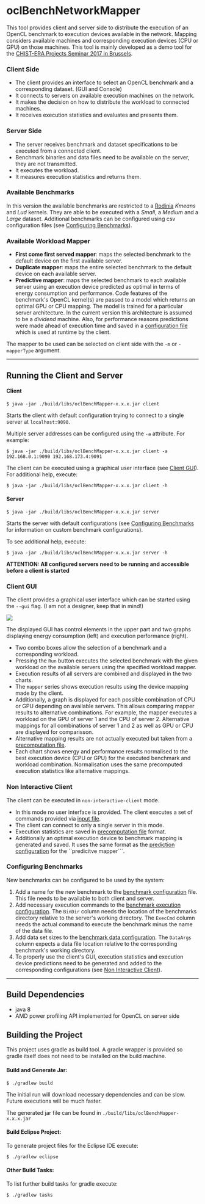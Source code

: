 # oclBenchNetworkMapper

This tool provides client and server side to distribute the execution of an OpenCL benchmark to execution devices available in the network. Mapping considers available machines and corresponding execution devices (CPU or GPU) on those machines. This tool is mainly developed as a demo tool for the [CHIST-ERA Projects Seminar 2017 in Brussels](http://www.chistera.eu/projects-seminar-2017).

### Client Side
- The client provides an interface to select an OpenCL benchmark and a corresponding dataset. (GUI and Console)
- It connects to servers on available execution machines on the network.
- It makes the decision on how to distribute the workload to connected machines.
- It receives execution statistics and evaluates and presents them.

### Server Side
- The server receives benchmark and dataset specifications to be executed from a connected client.
- Benchmark binaries and data files need to be available on the server, they are not transmitted.
- It executes the workload.
- It measures execution statistics and returns them.

### Available Benchmarks
In this version the available benchmarks are restricted to a [Rodinia](http://www.cs.virginia.edu/~skadron/wiki/rodinia/index.php/Rodinia:Accelerating_Compute-Intensive_Applications_with_Accelerators) *Kmeans* and *Lud* kernels. They are able to be executed with a *Small*, a *Medium* and a *Large* dataset. Additional benchmarks can be configured using csv configuration files (see [Configuring Benchmarks](#configuring-benchmarks)).

### Available Workload Mapper
- **First come first served mapper**: maps the selected benchmark to the default device on the first available server.
- **Duplicate mapper**: maps the entire selected benchmark to the default device on each available server.
- **Predictive mapper**: maps the selected benchmark to each available server using an execution device predicted as optimal in terms of energy consumption and performance. Code features of the benchmark's OpenCL kernel(s) are passed to a model which returns an optimal GPU or CPU mapping. The model is trained for a particular server architecture. In the current version this architecture is assumed to be a *dividend* machine. Also, for performance reasons predictions were made ahead of execution time and saved in a [configuration file](https://github.com/vsee/oclBenchNetworkMapper/blob/master/src/main/resources/dividend_device_predictions.csv) which is used at runtime by the client.

The mapper to be used can be selected on client side with the ```-m``` or ```-mapperType``` argument.

---

## Running the Client and Server
#### Client
```
$ java -jar ./build/libs/oclBenchMapper-x.x.x.jar client
```
Starts the client with default configuration trying to connect to a single server at `localhost:9090`. 

Multiple server addresses can be configured using the `-a` attribute. For example:
```
$ java -jar ./build/libs/oclBenchMapper-x.x.x.jar client -a 192.168.0.1:9090 192.168.173.4:9091

```
The client can be executed using a graphical user interface (see [Client GUI](#client-gui)).
For additional help, execute:
```
$ java -jar ./build/libs/oclBenchMapper-x.x.x.jar client -h
```

#### Server
```
$ java -jar ./build/libs/oclBenchMapper-x.x.x.jar server
```
Starts the server with default configurations (see [Configuring Benchmarks](#configuring-benchmarks) for information on custom benchmark configurations).

To see additional help, execute:
```
$ java -jar ./build/libs/oclBenchMapper-x.x.x.jar server -h
```

**ATTENTION: All configured servers need to be running and accessible before a client is started**

### Client GUI

The client provides a graphical user interface which can be started using the ```--gui``` flag. (I am not a designer, keep that in mind!)

![](https://cloud.githubusercontent.com/assets/17176876/23794284/4852b6d4-0587-11e7-9ca6-c5c2ede42aea.png)

The displayed GUI has control elements in the upper part and two graphs displaying energy consumption (left) and execution performance (right). 
* Two combo boxes allow the selection of a benchmark and a corresponding workload. 
* Pressing the ```Run``` button executes the selected benchmark with the given workload on the available servers using the specified workload mapper.
* Execution results of all servers are combined and displayed in the two charts.
* The ```mapper``` series shows execution results using the device mapping made by the client.
* Additionally, a graph is displayed for each possible combination of CPU or GPU depending on available servers. This allows comparing mapper results to alternative combinations. For example, the mapper executes a workload on the GPU of server 1 and the CPU of server 2. Alternative mappings for all combinations of server 1 and 2 as well as GPU or CPU are displayed for comparisson.
* Alternative mapping results are not actually executed but taken from a [precomputation file](https://github.com/vsee/oclBenchNetworkMapper/blob/master/src/main/resources/dividend_device_executionStats.csv).
* Each chart shows energy and performance results normalised to the best execution device (CPU or GPU) for the executed benchmark and workload combination. Normalisation uses the same precomputed execution statistics like alternative mappings.

### Non Interactive Client

The client can be executed in ```non-interactive-client``` mode. 
* In this mode no user interface is provided. The client executes a set of commands provided via [input file](https://github.com/vsee/oclBenchNetworkMapper/blob/master/src/main/resources/cmdInputDummy.csv).
* The client can connect to only a single server in this mode.
* Execution statistics are saved in [precomputation file](https://github.com/vsee/oclBenchNetworkMapper/blob/master/src/main/resources/dividend_device_executionStats.csv) format.
* Additionally an optimal execution device to benchmark mapping is generated and saved. It uses the same format as the [prediction configuration](https://github.com/vsee/oclBenchNetworkMapper/blob/master/src/main/resources/dividend_device_predictions.csv) for the ``predicitve mapper```.

### Configuring Benchmarks

New benchmarks can be configured to be used by the system:

1. Add a name for the new benchmark to the [benchmark configuration](https://github.com/vsee/oclBenchNetworkMapper/blob/master/src/main/resources/dividend_benchmark_config.csv) file. This file needs to be available to both client and server.
2. Add necessary execution commands to the [benchmark execution configuration](https://github.com/vsee/oclBenchNetworkMapper/blob/master/src/main/resources/dividend_rodinia_bench_config.csv). The ```BinDir``` column needs the location of the benchmarks directory relative to the server's working directory. The ```ExecCmd``` column needs the actual command to execute the benchmark minus the name of the data file.
3. Add data set sizes to the [benchmark data configuration](https://github.com/vsee/oclBenchNetworkMapper/blob/master/src/main/resources/dividend_rodinia_data_config.csv). The ```DataArgs``` column expects a data file location relative to the corresponding benchmark's working directory.
4. To properly use the client's GUI, execution statistics and execution device predictions need to be generated and added to the corresponding configurations (see [Non Interactive Client](#non-interactive-client)).

---

## Build Dependencies
* java 8
* AMD power profiling API implemented for OpenCL on server side

## Building the Project
This project uses gradle as build tool. A gradle wrapper is provided so gradle itself does not need to be installed on the build machine.

#### Build and Generate Jar:
```
$ ./gradlew build
```
The initial run will download necessary dependencies and can be slow. Future executions will be much faster.

The generated jar file can be found in ``./build/libs/oclBenchMapper-x.x.x.jar``

#### Build Eclipse Project:
To generate project files for the Eclipse IDE execute:
```
$ ./gradlew eclipse
```
#### Other Build Tasks:
To list further build tasks for gradle execute:
```
$ ./gradlew tasks
```


